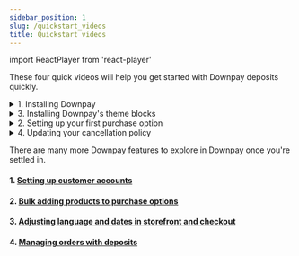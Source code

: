 ```yaml
---
sidebar_position: 1
slug: /quickstart_videos
title: Quickstart videos
---
```

import ReactPlayer from 'react-player'

These four quick videos will help you get started with Downpay deposits quickly.

<details><summary>1. Installing Downpay</summary>
<p>

#### This video will teach you how to install Downpay

<ReactPlayer controls url='https://hypehound-public.s3.amazonaws.com/Downpay_install.mp4'/>

For detailed instructions, review the [Installing Downpay](/installing-downpay)
</p>
</details>

<details><summary>3. Installing Downpay's theme blocks</summary>
<p>

#### Now that we have our first product with a deposit, we will enable theme blocks to display deposits on the storefront.

For 2.0 themes, enable our blocks using the in-app onboarding guide or follow this video:

<ReactPlayer controls url='https://hypehound-public.s3.amazonaws.com/Downpay_blocks.mp4'/>

For legacy themes, enable our app embed using the in-app onboarding guide found on the Downpay overview screen.

For detailed instructions, review [Installing Downpay to themes](/installing-to-themes)
</p>
</details>

<details><summary> 2. Setting up your first purchase option</summary>
<p>

#### We'll go through how to offer your first deposit
<ReactPlayer controls url='https://hypehound-public.s3.amazonaws.com/Downpay_create_option.mp4'/>

For detailed instructions, review [Creating purchase options](/create-options)
</p>
</details>

<details><summary>4. Updating your cancellation policy</summary>
<p>

#### Let's customize your cancellation policy to ensure customers understand your terms
<ReactPlayer controls url='https://hypehound-public.s3.amazonaws.com/Downpay_policy.mp4'/>

For detailed instructions, review [Creating a cancellation policy](/customer-purchase-policy)
</p>
</details>

There are many more Downpay features to explore in Downpay once you're settled in. 

#### 1. [Setting up customer accounts](/customer-portal-setup)
#### 2. [Bulk adding products to purchase options](/bulk-workflows)
#### 3. [Adjusting language and dates in storefront and checkout](date-management)
#### 4. [Managing orders with deposits](/order-management)